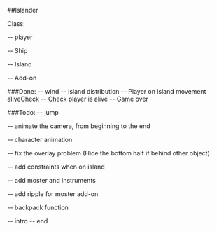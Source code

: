 ##Islander

Class:

-- player

-- Ship

-- Island

-- Add-on


###Done:
-- wind
-- island distribution
-- Player on island movement aliveCheck
-- Check player is alive 
-- Game over


###Todo:
-- jump

-- animate the camera, from beginning to the end

-- character animation

-- fix the overlay problem (Hide the bottom half if behind other object)

-- add constraints when on island

-- add moster and instruments

-- add ripple for moster add-on

-- backpack function


-- intro
-- end

